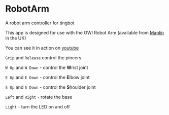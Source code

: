 # RobotArm
A robot arm controller for tingbot

This app is designed for use with the OWI Robot Arm (available from [Maplin](http://www.maplin.co.uk/p/usb-controlled-robotic-arm-construction-kit-a37jn) in the UK)

You can see it in action on [youtube](https://www.youtube.com/watch?v=Q8f8EaacD4E)

`Grip` and `Release` control the pincers

`W Up` and `W Down` - control the **W**rist joint

`E Up` and `E Down` - control the **E**lbow joint

`S Up` and `S Down` - control the **S**houlder joint

`Left` and `Right` - rotate the base

`Light` - turn the LED on and off
